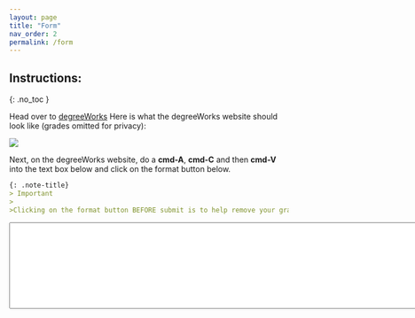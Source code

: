 ```yaml
---
layout: page
title: "Form"
nav_order: 2
permalink: /form
---
```


## Instructions:
{: .no_toc }

Head over to [degreeWorks](https://degreeworks-prod-j.isc-seo.upenn.edu:9904/worksheets/WEB31)
Here is what the degreeWorks website should look like (grades omitted for
privacy):

![]("../../assets/images/example.png")

Next, on the degreeWorks website, do a **cmd-A**, **cmd-C** and then **cmd-V** into the text box below and click on the format button below. 

```markdown
{: .note-title}
> Important
>
>Clicking on the format button BEFORE submit is to help remove your grades and add some anonymity to your data. 
```
<textarea type="text" id="Name" rows="10" cols="100"></textarea>
